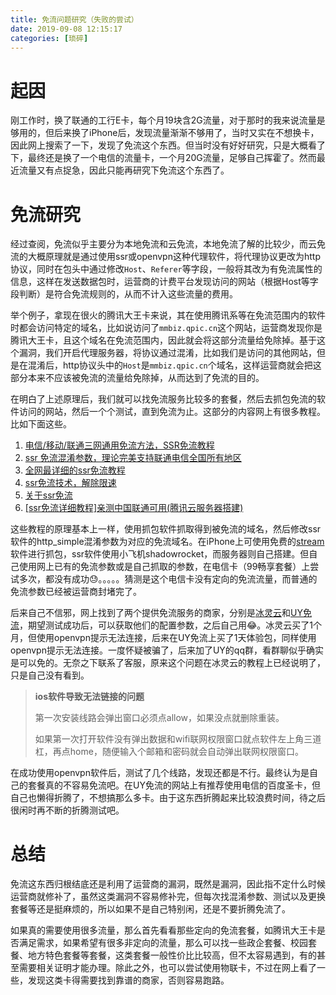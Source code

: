 ```yaml
---
title: 免流问题研究（失败的尝试）
date: 2019-09-08 12:15:17
categories: [琐碎]
---
```


# 起因

刚工作时，换了联通的工行E卡，每个月19块含2G流量，对于那时的我来说流量是够用的，但后来换了iPhone后，发现流量渐渐不够用了，当时又实在不想换卡，因此网上搜索了一下，发现了免流这个东西。但当时没有好好研究，只是大概看了下，最终还是换了一个电信的流量卡，一个月20G流量，足够自己挥霍了。然而最近流量又有点捉急，因此只能再研究下免流这个东西了。

# 免流研究

经过查阅，免流似乎主要分为本地免流和云免流，本地免流了解的比较少，而云免流的大概原理就是通过使用ssr或openvpn这种代理软件，将代理协议更改为http协议，同时在包头中通过修改`Host`、`Referer`等字段，一般将其改为有免流属性的信息，这样在发送数据包时，运营商的计费平台发现访问的网站（根据Host等字段判断）是符合免流规则的，从而不计入这些流量的费用。

举个例子，拿现在很火的腾讯大王卡来说，其在使用腾讯系等在免流范围内的软件时都会访问特定的域名，比如说访问了`mmbiz.qpic.cn`这个网站，运营商发现你是腾讯大王卡，且这个域名在免流范围内，因此就会将这部分流量给免除掉。基于这个漏洞，我们开启代理服务器，将协议通过混淆，比如我们是访问的其他网站，但是在混淆后，http协议头中的`Host`是`mmbiz.qpic.cn`个域名，这样运营商就会把这部分本来不应该被免流的流量给免除掉，从而达到了免流的目的。

在明白了上述原理后，我们就可以找免流服务比较多的套餐，然后去抓包免流的软件访问的网站，然后一个个测试，直到免流为止。这部分的内容网上有很多教程。比如下面这些。

1. [电信/移动/联通三网通用免流方法，SSR免流教程](https://flyzyblog.com/ssr-free-traffic/)
2. [ssr 免流混淆参数，理论完美支持联通电信全国所有地区](https://www.fbbi.pw/15.html)
3. [全网最详细的ssr免流教程](https://www.stackcc.com/2018/12/31/mianliu/#h6)
4. [ssr免流技术，解除限速](https://2life.top/jc/62/)
5. [关于ssr免流](https://moe.best/tutorial/shadowsocksr-free-flow.html)
6. [[ssr免流详细教程]亲测中国联通可用(腾讯云服务器搭建)](https://www.weibo.com/ttarticle/p/show?id=2309404019145531370983)

这些教程的原理基本上一样，使用抓包软件抓取得到被免流的域名，然后修改ssr软件的http_simple混淆参数为对应的免流域名。在iPhone上可使用免费的[stream](https://apps.apple.com/cn/app/stream/id1312141691)软件进行抓包，ssr软件使用小飞机shadowrocket，而服务器则自己搭建。但自己使用网上已有的免流参数或是自己抓取的参数，在电信卡（99畅享套餐）上尝试多次，都没有成功😓。。。。。猜测是这个电信卡没有定向的免流流量，而普通的免流参数已经被运营商封堵完了。

后来自己不信邪，网上找到了两个提供免流服务的商家，分别是[冰灵云](http://ym.bingly.cn/)和[UY免流](http://yll.dunpaizuouy.com/)，期望测试成功后，可以获取他们的配置参数，之后自己用😂。冰灵云买了1个月，但使用openvpn提示无法连接，后来在UY免流上买了1天体验包，同样使用openvpn提示无法连接。一度怀疑被骗了，后来加了UY的qq群，看群聊似乎确实是可以免的。无奈之下联系了客服，原来这个问题在冰灵云的教程上已经说明了，只是自己没有看到。

>**ios软件导致无法链接的问题**
>
>第一次安装线路会弹出窗口必须点allow，如果没点就删除重装。
>
>如果第一次打开软件没有弹出数据和wifi联网权限窗口就点软件左上角三道杠，再点home，随便输入个邮箱和密码就会自动弹出联网权限窗口。

在成功使用openvpn软件后，测试了几个线路，发现还都是不行。最终认为是自己的套餐真的不容易免流吧。在UY免流的网站上有推荐使用电信的百度圣卡，但自己也懒得折腾了，不想搞那么多卡。由于这东西折腾起来比较浪费时间，待之后很闲时再不断的折腾测试吧。

# 总结

免流这东西归根结底还是利用了运营商的漏洞，既然是漏洞，因此指不定什么时候运营商就修补了，虽然这类漏洞不容易修补完，但每次找混淆参数、测试以及更换套餐等还是挺麻烦的，所以如果不是自己特别闲，还是不要折腾免流了。

如果真的需要使用很多流量，那么首先看看那些定向的免流套餐，如腾讯大王卡是否满足需求，如果希望有很多非定向的流量，那么可以找一些政企套餐、校园套餐、地方特色套餐等套餐，这类套餐一般性价比比较高，但不太容易遇到，有的甚至需要相关证明才能办理。除此之外，也可以尝试使用物联卡，不过在网上看了一些，发现这类卡得需要找到靠谱的商家，否则容易跑路。
